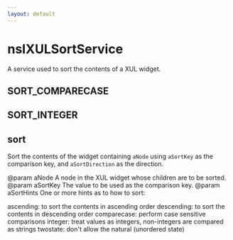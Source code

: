 ```yaml
---
layout: default
---
```


# nsIXULSortService #

A service used to sort the contents of a XUL widget.


## SORT_COMPARECASE ##

## SORT_INTEGER ##

## sort ##

Sort the contents of the widget containing <code>aNode</code>
using <code>aSortKey</code> as the comparison key, and
<code>aSortDirection</code> as the direction.

@param aNode A node in the XUL widget whose children are to be sorted.
@param aSortKey The value to be used as the comparison key.
@param aSortHints One or more hints as to how to sort:

  ascending: to sort the contents in ascending order
  descending: to sort the contents in descending order
  comparecase: perform case sensitive comparisons
  integer: treat values as integers, non-integers are compared as strings
  twostate: don't allow the natural (unordered state)


